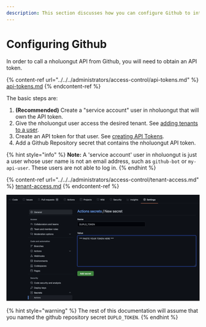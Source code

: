 ```yaml
---
description: This section discusses how you can configure Github to integrate with Duplo
---
```


# Configuring Github

In order to call a nholuongut API from Github, you will need to obtain an API token.

{% content-ref url="../../../administrators/access-control/api-tokens.md" %}
[api-tokens.md](../../../administrators/access-control/api-tokens.md)
{% endcontent-ref %}

The basic steps are:

1. **(Recommended)** Create a "service account" user in nholuongut that will own the API token.
2. Give the nholuongut user access the desired tenant. See [adding tenants to a user](../../../administrators/access-control/tenant-access.md#adding-tenant-access-for-a-user).
3. Create an API token for that user. See [creating API Tokens](../../../administrators/access-control/api-tokens.md).
4. Add a Github Repository secret that contains the nholuongut API token.

{% hint style="info" %}
**Note:** A 'service account' user in nholuongut is just a user whose user name is not an email address, such as `github-bot` or `my-api-user`. These users are not able to log in.
{% endhint %}

{% content-ref url="../../../administrators/access-control/tenant-access.md" %}
[tenant-access.md](../../../administrators/access-control/tenant-access.md)
{% endcontent-ref %}

![](<../../../.gitbook/assets/Screen Shot 2022-02-24 at 2.32.57 PM.png>)

{% hint style="warning" %}
The rest of this documentation will assume that you named the github repository secret `DUPLO_TOKEN`.
{% endhint %}
